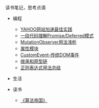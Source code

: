 读书笔记，思考点滴

- 编程

  - [YAHOO网站加速最佳实践][1]
  - [一段代码理解Promise/Deferred模式][2]
  - [MutationObserver用法浅析][4]
  - [属性模块][5]
  - [CustomEvent-传统DOM事件][6]
  - [继承和原型链][7]
  - [正则表达式用法总结][8]

- 生活


- 读书

  - [《算法帝国》][3]


  [1]: https://github.com/fwon/blog/issues/1
  [2]: https://github.com/fwon/blog/issues/2
  [3]: http://linux.cn/article-3142-1.html?fromuid=1
  [4]: https://github.com/fwon/blog/issues/5
  [5]: https://github.com/fwon/blog/issues/6
  [6]: https://github.com/fwon/blog/issues/7
  [7]: https://github.com/fwon/blog/issues/8
  [8]: https://github.com/fwon/blog/issues/9
